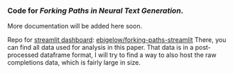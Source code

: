 

### Code for *Forking Paths in Neural Text Generation*.


More documentation will be added here soon.


Repo for [streamlit dashboard](https://forking-paths.streamlit.app): [ebigelow/forking-paths-streamlit](https://github.com/ebigelow/forking-paths-streamlit)   There, you can find all data used for analysis in this paper. That data is in a post-processed dataframe format, I will try to find a way to also host the raw completions data, which is fairly large in size.


